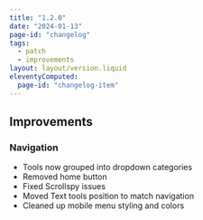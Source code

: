 ```yaml
---
title: "1.2.0"
date: "2024-01-13"
page-id: "changelog"
tags: 
  - patch
  - improvements
layout: layout/version.liquid
eleventyComputed:
  page-id: "changelog-item"
---
```

## Improvements
### Navigation
 - Tools now grouped into dropdown categories
 - Removed home button
 - Fixed Scrollspy issues
 - Moved Text tools position to match navigation
 - Cleaned up mobile menu styling and colors